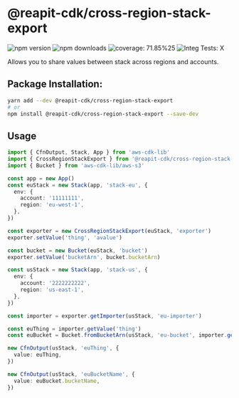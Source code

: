 # @reapit-cdk/cross-region-stack-export


![npm version](https://img.shields.io/npm/v/@reapit-cdk/cross-region-stack-export)
![npm downloads](https://img.shields.io/npm/dm/@reapit-cdk/cross-region-stack-export)
![coverage: 71.85%25](https://img.shields.io/badge/coverage-71.85%25-orange)
![Integ Tests: X](https://img.shields.io/badge/Integ%20Tests-X-red)

Allows you to share values between stack across regions and accounts.

## Package Installation:

```sh
yarn add --dev @reapit-cdk/cross-region-stack-export
# or
npm install @reapit-cdk/cross-region-stack-export --save-dev
```

## Usage
```ts
import { CfnOutput, Stack, App } from 'aws-cdk-lib'
import { CrossRegionStackExport } from '@reapit-cdk/cross-region-stack-export'
import { Bucket } from 'aws-cdk-lib/aws-s3'

const app = new App()
const euStack = new Stack(app, 'stack-eu', {
  env: {
    account: '11111111',
    region: 'eu-west-1',
  },
})

const exporter = new CrossRegionStackExport(euStack, 'exporter')
exporter.setValue('thing', 'avalue')

const bucket = new Bucket(euStack, 'bucket')
exporter.setValue('bucketArn', bucket.bucketArn)

const usStack = new Stack(app, 'stack-us', {
  env: {
    account: '2222222222',
    region: 'us-east-1',
  },
})

const importer = exporter.getImporter(usStack, 'eu-importer')

const euThing = importer.getValue('thing')
const euBucket = Bucket.fromBucketArn(usStack, 'eu-bucket', importer.getValue('bucketArn'))

new CfnOutput(usStack, 'euThing', {
  value: euThing,
})

new CfnOutput(usStack, 'euBucketName', {
  value: euBucket.bucketName,
})

```